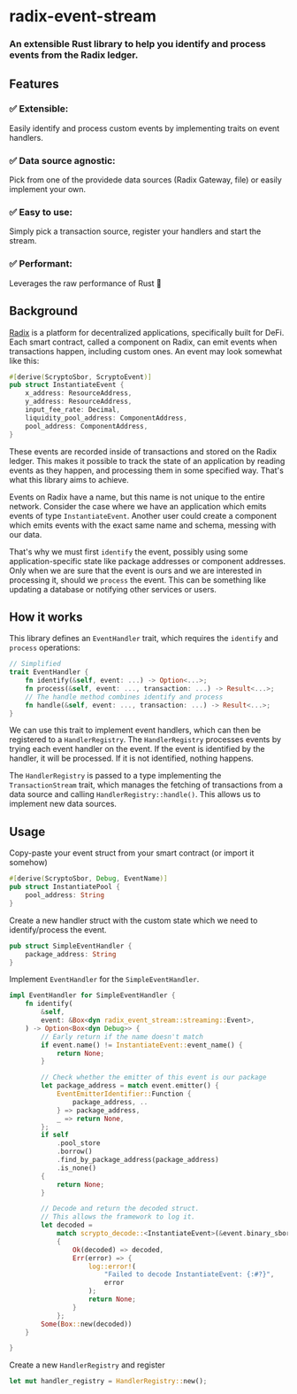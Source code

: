 # radix-event-stream

### An extensible Rust library to help you identify and process events from the Radix ledger.

## Features

### ✅ Extensible:

Easily identify and process custom events by implementing traits on event handlers.

### ✅ Data source agnostic:

Pick from one of the providede data sources (Radix Gateway, file) or easily implement your own.

### ✅ Easy to use:

Simply pick a transaction source, register your handlers and start the stream.

### ✅ Performant:

Leverages the raw performance of Rust 🦀

## Background

[Radix](https://www.radixdlt.com) is a platform for decentralized applications, specifically built for DeFi. Each smart contract, called a component on Radix, can emit events when transactions happen, including custom ones. An event may look somewhat like this:

```Rust
#[derive(ScryptoSbor, ScryptoEvent)]
pub struct InstantiateEvent {
    x_address: ResourceAddress,
    y_address: ResourceAddress,
    input_fee_rate: Decimal,
    liquidity_pool_address: ComponentAddress,
    pool_address: ComponentAddress,
}
```

These events are recorded inside of transactions and stored on the Radix ledger. This makes it possible to track the state of an application by reading events as they happen, and processing them in some specified way. That's what this library aims to achieve.

Events on Radix have a name, but this name is not unique to the entire network. Consider the case where we have an application which emits events of type `InstantiateEvent`. Another user could create a component which emits events with the exact same name and schema, messing with our data.

That's why we must first `identify` the event, possibly using some application-specific state like package addresses or component addresses. Only when we are sure that the event is ours and we are interested in processing it, should we `process` the event. This can be something like updating a database or notifying other services or users.

## How it works

This library defines an `EventHandler` trait, which requires the `identify` and `process` operations:

```Rust
// Simplified
trait EventHandler {
    fn identify(&self, event: ...) -> Option<...>;
    fn process(&self, event: ..., transaction: ...) -> Result<...>;
    // The handle method combines identify and process
    fn handle(&self, event: ..., transaction: ...) -> Result<...>;
}
```

We can use this trait to implement event handlers, which can then be registered to a `HandlerRegistry`. The `HandlerRegistry` processes events by trying each event handler on the event. If the event is identified by the handler, it will be processed. If it is not identified, nothing happens.

The `HandlerRegistry` is passed to a type implementing the `TransactionStream` trait, which manages the fetching of transactions from a data source and calling `HandlerRegistry::handle()`. This allows us to implement new data sources.

## Usage

Copy-paste your event struct from your smart contract (or import it somehow)

```Rust
#[derive(ScryptoSbor, Debug, EventName)]
pub struct InstantiatePool {
    pool_address: String
}
```

Create a new handler struct with the custom state which we need to identify/process the event.

```Rust
pub struct SimpleEventHandler {
    package_address: String
}
```

Implement `EventHandler` for the `SimpleEventHandler`.

```Rust
impl EventHandler for SimpleEventHandler {
    fn identify(
        &self,
        event: &Box<dyn radix_event_stream::streaming::Event>,
    ) -> Option<Box<dyn Debug>> {
        // Early return if the name doesn't match
        if event.name() != InstantiateEvent::event_name() {
            return None;
        }

        // Check whether the emitter of this event is our package
        let package_address = match event.emitter() {
            EventEmitterIdentifier::Function {
                package_address, ..
            } => package_address,
            _ => return None,
        };
        if self
            .pool_store
            .borrow()
            .find_by_package_address(package_address)
            .is_none()
        {
            return None;
        }

        // Decode and return the decoded struct.
        // This allows the framework to log it.
        let decoded =
            match scrypto_decode::<InstantiateEvent>(&event.binary_sbor_data())
            {
                Ok(decoded) => decoded,
                Err(error) => {
                    log::error!(
                        "Failed to decode InstantiateEvent: {:#?}",
                        error
                    );
                    return None;
                }
            };
        Some(Box::new(decoded))
    }

}
```

Create a new `HandlerRegistry` and register

```Rust
let mut handler_registry = HandlerRegistry::new();
```
